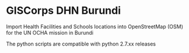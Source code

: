 # GISCorps DHN Burundi
Import Health Facilities and Schools locations into OpenStreetMap (OSM) for the UN OCHA mission in Burundi

The python scripts are compatible with python 2.7.xx releases

